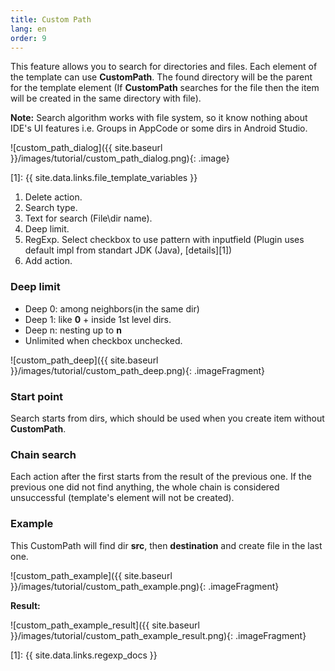 ```yaml
---
title: Custom Path
lang: en
order: 9
---
```


This feature allows you to search for directories and files. Each element of the template can use **CustomPath**. The found directory will be the parent for the template element (If **CustomPath** searches for the file then the item will be created in the same directory with file).

**Note:** Search algorithm works with file system, so it know nothing about IDE's UI features i.e. Groups in AppCode or some dirs in Android Studio.

![custom_path_dialog]({{ site.baseurl }}/images/tutorial/custom_path_dialog.png){: .image}


[1]: {{ site.data.links.file_template_variables }}

1. Delete action.
2. Search type.
3. Text for search (File\dir name).
4. Deep limit.
5. RegExp. Select checkbox to use pattern with inputfield (Plugin uses default impl from standart JDK (Java), [details][1])
6. Add action.

### Deep limit

* Deep 0: among neighbors(in the same dir)
* Deep 1: like **0** + inside 1st level dirs.
* Deep n: nesting up to **n**
* Unlimited when checkbox unchecked.

![custom_path_deep]({{ site.baseurl }}/images/tutorial/custom_path_deep.png){: .imageFragment}

### Start point

Search starts from dirs, which should be used when you create item without **CustomPath**.

### Chain search

Each action after the first starts from the result of the previous one. If the previous one did not find anything, the whole chain is considered unsuccessful (template's element will not be created).

### Example

This CustomPath will find dir **src**, then **destination** and create file in the last one.

![custom_path_example]({{ site.baseurl }}/images/tutorial/custom_path_example.png){: .imageFragment}

**Result:**

![custom_path_example_result]({{ site.baseurl }}/images/tutorial/custom_path_example_result.png){: .imageFragment}

[1]: {{ site.data.links.regexp_docs }}
